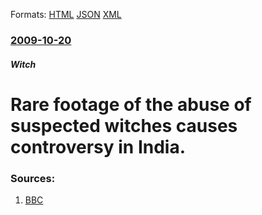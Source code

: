 
Formats: [HTML](/news/2009/10/20/rare-footage-of-the-abuse-of-suspected-witches-causes-controversy-in-india.html)  [JSON](/news/2009/10/20/rare-footage-of-the-abuse-of-suspected-witches-causes-controversy-in-india.json)  [XML](/news/2009/10/20/rare-footage-of-the-abuse-of-suspected-witches-causes-controversy-in-india.xml)  

### [2009-10-20](/news/2009/10/20/index.md)

##### Witch
#  Rare footage of the abuse of suspected witches causes controversy in India. 




### Sources:

1. [BBC](http://news.bbc.co.uk/2/hi/south_asia/8315980.stm)
